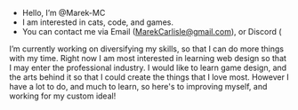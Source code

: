 - Hello, I’m @Marek-MC
- I am interested in cats, code, and games. 
- You can contact me via Email (MarekCarlisle@gmail.com), or Discord (

I’m currently working on diversifying my skills, so that I can do more things with my time.
Right now I am most interested in learning web design so that I may enter the professional industry.
I would like to learn game design, and the arts behind it so that I could create the things that I love most.
However I have a lot to do, and much to learn, so here's to improving myself, and working for my custom ideal!

<!---
Marek-MC/Marek-MC is a ✨ special ✨ repository because its `README.md` (this file) appears on your GitHub profile.
You can click the Preview link to take a look at your changes.
--->
